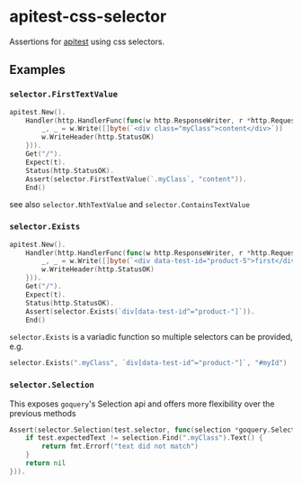 # apitest-css-selector

Assertions for [apitest](https://github.com/steinfletcher/apitest) using css selectors.

## Examples

### `selector.FirstTextValue`

```go
apitest.New().
	Handler(http.HandlerFunc(func(w http.ResponseWriter, r *http.Request) {
		_, _ = w.Write([]byte(`<div class="myClass">content</div>`))
		w.WriteHeader(http.StatusOK)
	})).
	Get("/").
	Expect(t).
	Status(http.StatusOK).
	Assert(selector.FirstTextValue(`.myClass`, "content")).
	End()
```

see also `selector.NthTextValue` and `selector.ContainsTextValue`

### `selector.Exists`

```go
apitest.New().
	Handler(http.HandlerFunc(func(w http.ResponseWriter, r *http.Request) {
		_, _ = w.Write([]byte(`<div data-test-id="product-5">first</div>`))
		w.WriteHeader(http.StatusOK)
	})).
	Get("/").
	Expect(t).
	Status(http.StatusOK).
	Assert(selector.Exists(`div[data-test-id^="product-"]`)).
	End()
```

`selector.Exists` is a variadic function so multiple selectors can be provided, e.g.

```go
selector.Exists(".myClass", `div[data-test-id^="product-"]`, "#myId")
```

### `selector.Selection`

This exposes `goquery`'s Selection api and offers more flexibility over the previous methods

```go
Assert(selector.Selection(test.selector, func(selection *goquery.Selection) error {
	if test.expectedText != selection.Find(".myClass").Text() {
	    return fmt.Errorf("text did not match")
	}
	return nil
})).
```

